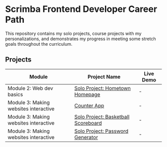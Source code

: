 # Scrimba Frontend Developer Career Path

This repository contains my solo projects, course projects with my personalizations, and demonstrates my progress in meeting some stretch goals throughout the curriculum.

## Projects

|Module| Project Name | Live Demo |
|------------------|------------------|-----------|
| Module 2: Web dev basics | [Solo Project: Hometown Homepage](/Module%202:%20Web%20dev%20basics/Solo%20Project:%20Hometown%20Homepage/) | - |
| Module 3: Making websites interactive | [Counter App](/Module%203:%20Making%20websites%20interactive/Counter%20App/) | - |
| Module 3: Making websites interactive | [Solo Project: Basketball Scoreboard](/Module%203:%20Making%20websites%20interactive/Solo%20Project:%20Basketball%20Scoreboard/) | - |
| Module 3: Making websites interactive | [Solo Project: Password Generator](/Module%203:%20Making%20websites%20interactive/Solo%20Project:%20Password%20Generator/) | - |
